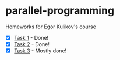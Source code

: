 # parallel-programming
Homeworks for Egor Kulikov's course

- [x] [Task 1](hw-1/) - Done!
- [x] [Task 2](hw-2/) - Done!
- [x] [Task 3](hw-3/) - Mostly done!
